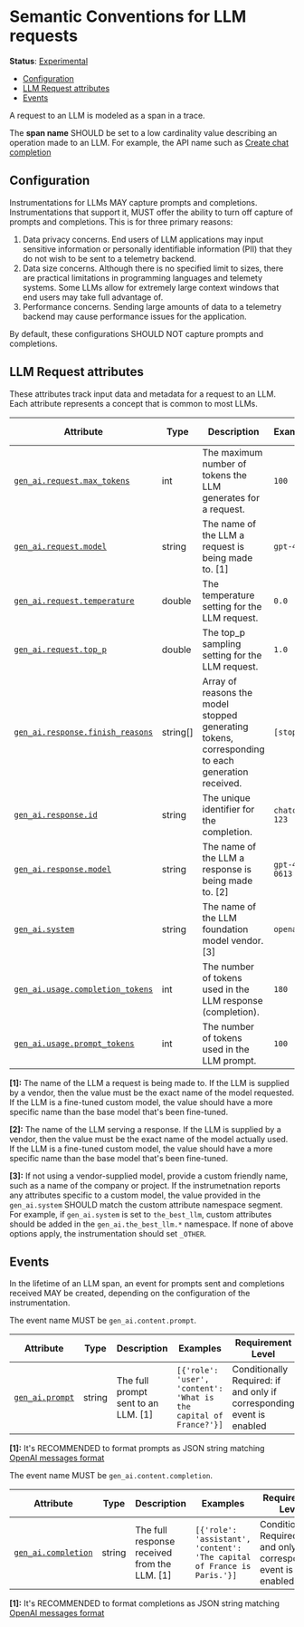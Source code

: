 <!--- Hugo front matter used to generate the website version of this page:
linkTitle: LLM Calls
--->

# Semantic Conventions for LLM requests

**Status**: [Experimental][DocumentStatus]

<!-- Re-generate TOC with `markdown-toc --no-first-h1 -i` -->

<!-- toc -->

- [Configuration](#configuration)
- [LLM Request attributes](#llm-request-attributes)
- [Events](#events)

<!-- tocstop -->

A request to an LLM is modeled as a span in a trace.

The **span name** SHOULD be set to a low cardinality value describing an operation made to an LLM.
For example, the API name such as [Create chat completion](https://platform.openai.com/docs/api-reference/chat/create)

## Configuration

Instrumentations for LLMs MAY capture prompts and completions.
Instrumentations that support it, MUST offer the ability to turn off capture of prompts and completions. This is for three primary reasons:

1. Data privacy concerns. End users of LLM applications may input sensitive information or personally identifiable information (PII) that they do not wish to be sent to a telemetry backend.
2. Data size concerns. Although there is no specified limit to sizes, there are practical limitations in programming languages and telemety systems. Some LLMs allow for extremely large context windows that end users may take full advantage of.
3. Performance concerns. Sending large amounts of data to a telemetry backend may cause performance issues for the application.

By default, these configurations SHOULD NOT capture prompts and completions.

## LLM Request attributes

These attributes track input data and metadata for a request to an LLM. Each attribute represents a concept that is common to most LLMs.

<!-- semconv gen_ai.request -->
| Attribute  | Type | Description  | Examples  | Requirement Level |
|---|---|---|---|---|
| [`gen_ai.request.max_tokens`](../attributes-registry/gen-ai.md) | int | The maximum number of tokens the LLM generates for a request. | `100` | Recommended |
| [`gen_ai.request.model`](../attributes-registry/gen-ai.md) | string | The name of the LLM a request is being made to. [1] | `gpt-4` | Required |
| [`gen_ai.request.temperature`](../attributes-registry/gen-ai.md) | double | The temperature setting for the LLM request. | `0.0` | Recommended |
| [`gen_ai.request.top_p`](../attributes-registry/gen-ai.md) | double | The top_p sampling setting for the LLM request. | `1.0` | Recommended |
| [`gen_ai.response.finish_reasons`](../attributes-registry/gen-ai.md) | string[] | Array of reasons the model stopped generating tokens, corresponding to each generation received. | `[stop]` | Recommended |
| [`gen_ai.response.id`](../attributes-registry/gen-ai.md) | string | The unique identifier for the completion. | `chatcmpl-123` | Recommended |
| [`gen_ai.response.model`](../attributes-registry/gen-ai.md) | string | The name of the LLM a response is being made to. [2] | `gpt-4-0613` | Conditionally Required: if response was received |
| [`gen_ai.system`](../attributes-registry/gen-ai.md) | string | The name of the LLM foundation model vendor. [3] | `openai` | Required |
| [`gen_ai.usage.completion_tokens`](../attributes-registry/gen-ai.md) | int | The number of tokens used in the LLM response (completion). | `180` | Recommended |
| [`gen_ai.usage.prompt_tokens`](../attributes-registry/gen-ai.md) | int | The number of tokens used in the LLM prompt. | `100` | Recommended |

**[1]:** The name of the LLM a request is being made to. If the LLM is supplied by a vendor, then the value must be the exact name of the model requested. If the LLM is a fine-tuned custom model, the value should have a more specific name than the base model that's been fine-tuned.

**[2]:** The name of the LLM serving a response. If the LLM is supplied by a vendor, then the value must be the exact name of the model actually used. If the LLM is a fine-tuned custom model, the value should have a more specific name than the base model that's been fine-tuned.

**[3]:** If not using a vendor-supplied model, provide a custom friendly name, such as a name of the company or project. If the instrumetnation reports any attributes specific to a custom model, the value provided in the `gen_ai.system` SHOULD match the custom attribute namespace segment. For example, if `gen_ai.system` is set to `the_best_llm`, custom attributes should be added in the `gen_ai.the_best_llm.*` namespace. If none of above options apply, the instrumentation should set `_OTHER`.
<!-- endsemconv -->

## Events

In the lifetime of an LLM span, an event for prompts sent and completions received MAY be created, depending on the configuration of the instrumentation.

<!-- semconv gen_ai.content.prompt -->
The event name MUST be `gen_ai.content.prompt`.

| Attribute  | Type | Description  | Examples  | Requirement Level |
|---|---|---|---|---|
| [`gen_ai.prompt`](../attributes-registry/gen-ai.md) | string | The full prompt sent to an LLM. [1] | `[{'role': 'user', 'content': 'What is the capital of France?'}]` | Conditionally Required: if and only if corresponding event is enabled |

**[1]:** It's RECOMMENDED to format prompts as JSON string matching [OpenAI messages format](https://platform.openai.com/docs/guides/text-generation)
<!-- endsemconv -->

<!-- semconv gen_ai.content.completion -->
The event name MUST be `gen_ai.content.completion`.

| Attribute  | Type | Description  | Examples  | Requirement Level |
|---|---|---|---|---|
| [`gen_ai.completion`](../attributes-registry/gen-ai.md) | string | The full response received from the LLM. [1] | `[{'role': 'assistant', 'content': 'The capital of France is Paris.'}]` | Conditionally Required: if and only if corresponding event is enabled |

**[1]:** It's RECOMMENDED to format completions as JSON string matching [OpenAI messages format](https://platform.openai.com/docs/guides/text-generation)
<!-- endsemconv -->

[DocumentStatus]: https://github.com/open-telemetry/opentelemetry-specification/tree/v1.22.0/specification/document-status.md

